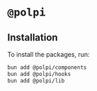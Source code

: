 # `@polpi`

## Installation

To install the packages, run:

```bash
bun add @polpi/components
bun add @polpi/hooks
bun add @polpi/lib
```